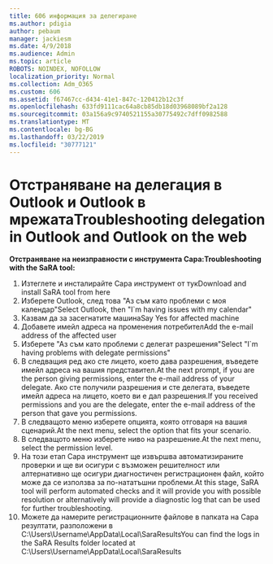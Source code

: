 ```yaml
---
title: 606 информация за делегиране
ms.author: pdigia
author: pebaum
manager: jackiesm
ms.date: 4/9/2018
ms.audience: Admin
ms.topic: article
ROBOTS: NOINDEX, NOFOLLOW
localization_priority: Normal
ms.collection: Adm_O365
ms.custom: 606
ms.assetid: f67467cc-d434-41e1-847c-120412b12c3f
ms.openlocfilehash: 633fd9111cac64a8cb85db18d03968089bf2a128
ms.sourcegitcommit: 03a156a9c9740521155a30775492c7dff0982588
ms.translationtype: MT
ms.contentlocale: bg-BG
ms.lasthandoff: 03/22/2019
ms.locfileid: "30777121"
---
```

# <a name="troubleshooting-delegation-in-outlook-and-outlook-on-the-web"></a><span data-ttu-id="1164e-102">Отстраняване на делегация в Outlook и Outlook в мрежата</span><span class="sxs-lookup"><span data-stu-id="1164e-102">Troubleshooting delegation in Outlook and Outlook on the web</span></span>

<span data-ttu-id="1164e-103">**Отстраняване на неизправности с инструмента Сара:**</span><span class="sxs-lookup"><span data-stu-id="1164e-103">**Troubleshooting with the SaRA tool:**</span></span>

1. <span data-ttu-id="1164e-104">Изтеглете и инсталирайте Сара инструмент от тук</span><span class="sxs-lookup"><span data-stu-id="1164e-104">Download and install SaRA tool from here</span></span>
1. <span data-ttu-id="1164e-105">Изберете Outlook, след това "Аз съм като проблеми с моя календар"</span><span class="sxs-lookup"><span data-stu-id="1164e-105">Select Outlook, then "I\`m having issues with my calendar"</span></span>
1. <span data-ttu-id="1164e-106">Казвам да за засегнатите машина</span><span class="sxs-lookup"><span data-stu-id="1164e-106">Say Yes for affected machine</span></span>
1. <span data-ttu-id="1164e-107">Добавете имейл адреса на променения потребител</span><span class="sxs-lookup"><span data-stu-id="1164e-107">Add the e-mail address of the affected user</span></span>
1. <span data-ttu-id="1164e-108">Изберете "Аз съм като проблеми с делегат разрешения"</span><span class="sxs-lookup"><span data-stu-id="1164e-108">Select "I\`m having problems with delegate permissions"</span></span>
1. <span data-ttu-id="1164e-109">В следващия ред ако сте лицето, което дава разрешения, въведете имейл адреса на вашия представител.</span><span class="sxs-lookup"><span data-stu-id="1164e-109">At the next prompt, if you are the person giving permissions, enter the e-mail address of your delegate.</span></span> <span data-ttu-id="1164e-110">Ако сте получили разрешения и сте делегата, въведете имейл адреса на лицето, което ви е дал разрешения.</span><span class="sxs-lookup"><span data-stu-id="1164e-110">If you received permissions and you are the delegate, enter the e-mail address of the person that gave you permissions.</span></span>
1. <span data-ttu-id="1164e-111">В следващото меню изберете опцията, която отговаря на вашия сценарий.</span><span class="sxs-lookup"><span data-stu-id="1164e-111">At the next menu, select the option that fits your scenario.</span></span> 
1. <span data-ttu-id="1164e-112">В следващото меню изберете ниво на разрешение.</span><span class="sxs-lookup"><span data-stu-id="1164e-112">At the next menu, select the permission level.</span></span>
1. <span data-ttu-id="1164e-113">На този етап Сара инструмент ще извършва автоматизираните проверки и ще ви осигури с възможен решителност или алтернативно ще осигури диагностичен регистрационен файл, който може да се използва за по-нататъшни проблеми.</span><span class="sxs-lookup"><span data-stu-id="1164e-113">At this stage, SaRA tool will perform automated checks and it will provide you with possible resolution or alternatively will provide a diagnostic log that can be used for further troubleshooting.</span></span>
1. <span data-ttu-id="1164e-114">Можете да намерите регистрационните файлове в папката на Сара резултати, разположени в C:\Users\Username\AppData\Local\SaraResults</span><span class="sxs-lookup"><span data-stu-id="1164e-114">You can find the logs in the SaRA Results folder located at C:\Users\Username\AppData\Local\SaraResults</span></span>